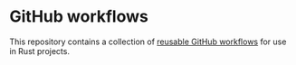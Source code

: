 # GitHub workflows

This repository contains a collection of [reusable GitHub workflows](https://docs.github.com/en/actions/using-workflows/reusing-workflows) for use in Rust projects.
